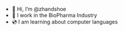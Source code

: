 - 👋 Hi, I’m @zhandshoe
- 🦠 I work in the BioPharma Industry
- 💿 I am learning about computer languages

<!---
zhandshoe/zhandshoe is a ✨ special ✨ repository because its `README.md` (this file) appears on your GitHub profile.
You can click the Preview link to take a look at your changes.
--->
